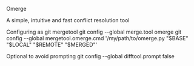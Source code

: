 Omerge

A simple, intuitive and fast conflict resolution tool


Configuring as git mergetool
git config --global merge.tool omerge
git config --global mergetool.omerge.cmd '/my/path/to/omerge.py "$BASE" "$LOCAL" "$REMOTE" "$MERGED"'


Optional to avoid prompting
git config --global difftool.prompt false

